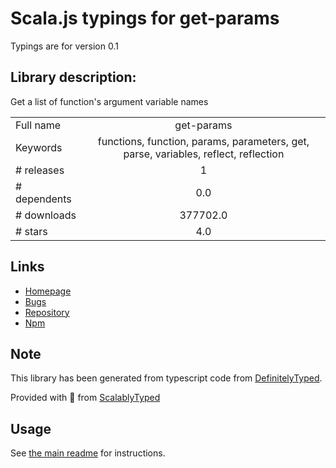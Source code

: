 
# Scala.js typings for get-params

Typings are for version 0.1

## Library description:
Get a list of function's argument variable names

|                    |                 |
| ------------------ | :-------------: |
| Full name          | get-params |
| Keywords           | functions, function, params, parameters, get, parse, variables, reflect, reflection |
| # releases         | 1 |
| # dependents       | 0.0 |
| # downloads        | 377702.0 |
| # stars            | 4.0 |

## Links
- [Homepage](https://github.com/fahad19/get-params)
- [Bugs](https://github.com/fahad19/get-params/issues)
- [Repository](https://github.com/fahad19/get-params)
- [Npm](https://www.npmjs.com/package/get-params)
    


## Note
This library has been generated from typescript code from [DefinitelyTyped](https://definitelytyped.org).

Provided with :purple_heart: from [ScalablyTyped](https://github.com/oyvindberg/ScalablyTyped)

## Usage
See [the main readme](../../readme.md) for instructions.


